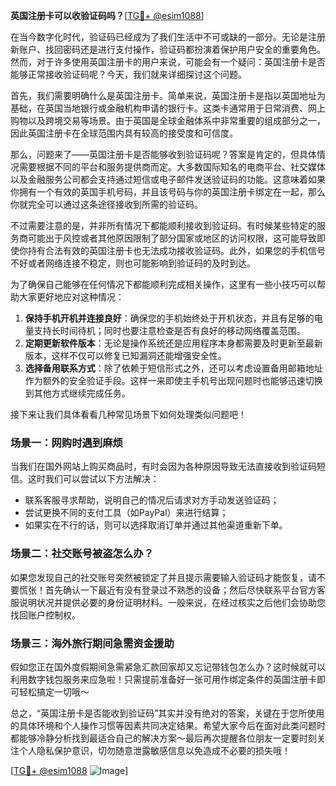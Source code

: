 **英国注册卡可以收验证码吗？**[[TG💪+ @esim1088](https://t.me/s/esim1088)]

在当今数字化时代，验证码已经成为了我们生活中不可或缺的一部分。无论是注册新账户、找回密码还是进行支付操作，验证码都扮演着保护用户安全的重要角色。然而，对于许多使用英国注册卡的用户来说，可能会有一个疑问：英国注册卡是否能够正常接收验证码呢？今天，我们就来详细探讨这个问题。

首先，我们需要明确什么是英国注册卡。简单来说，英国注册卡是指以英国地址为基础，在英国当地银行或金融机构申请的银行卡。这类卡通常用于日常消费、网上购物以及跨境交易等场景。由于英国是全球金融体系中非常重要的组成部分之一，因此英国注册卡在全球范围内具有较高的接受度和可信度。

那么，问题来了——英国注册卡是否能够收到验证码呢？答案是肯定的，但具体情况需要根据不同的平台和服务提供商而定。大多数国际知名的电商平台、社交媒体以及金融服务公司都会支持通过短信或电子邮件发送验证码的功能。这意味着如果你拥有一个有效的英国手机号码，并且该号码与你的英国注册卡绑定在一起，那么你就完全可以通过这条途径接收到所需的验证码。

不过需要注意的是，并非所有情况下都能顺利接收到验证码。有时候某些特定的服务商可能出于风控或者其他原因限制了部分国家或地区的访问权限，这可能导致即使你持有合法有效的英国注册卡也无法成功接收验证码。此外，如果您的手机信号不好或者网络连接不稳定，则也可能影响到验证码的及时到达。

为了确保自己能够在任何情况下都能顺利完成相关操作，这里有一些小技巧可以帮助大家更好地应对这种情况：

1. **保持手机开机并连接良好**：确保您的手机始终处于开机状态，并且有足够的电量支持长时间待机；同时也要注意检查是否有良好的移动网络覆盖范围。
2. **定期更新软件版本**：无论是操作系统还是应用程序本身都需要及时更新至最新版本，这样不仅可以修复已知漏洞还能增强安全性。
3. **选择备用联系方式**：除了依赖于短信形式之外，还可以考虑设置备用邮箱地址作为额外的安全验证手段。这样一来即使主手机号出现问题时也能够迅速切换到其他方式继续完成任务。

接下来让我们具体看看几种常见场景下如何处理类似问题吧！

### 场景一：网购时遇到麻烦

当我们在国外网站上购买商品时，有时会因为各种原因导致无法直接收到验证码短信。这时我们可以尝试以下方法解决：
- 联系客服寻求帮助，说明自己的情况后请求对方手动发送验证码；
- 尝试更换不同的支付工具（如PayPal）来进行结算；
- 如果实在不行的话，则可以选择取消订单并通过其他渠道重新下单。

### 场景二：社交账号被盗怎么办？

如果您发现自己的社交账号突然被锁定了并且提示需要输入验证码才能恢复，请不要慌张！首先确认一下最近有没有登录过不熟悉的设备；然后尽快联系平台官方客服说明状况并提供必要的身份证明材料。一般来说，在经过核实之后他们会协助您找回账户控制权。

### 场景三：海外旅行期间急需资金援助

假如您正在国外度假期间急需紧急汇款回家却又忘记带钱包怎么办？这时候就可以利用数字钱包服务来应急啦！只需提前准备好一张可用作绑定条件的英国注册卡即可轻松搞定一切哦～

总之，“英国注册卡是否能收到验证码”其实并没有绝对的答案，关键在于您所使用的具体环境和个人操作习惯等因素共同决定结果。希望大家今后在面对此类问题时都能够冷静分析找到最适合自己的解决方案～最后再次提醒各位朋友一定要时刻关注个人隐私保护意识，切勿随意泄露敏感信息以免造成不必要的损失哦！

[[TG💪+ @esim1088](https://t.me/s/esim1088) ![Image](https://i.postimg.cc/4NQfJmqS/Snipaste-2025-05-13-00-14-12.png)]
